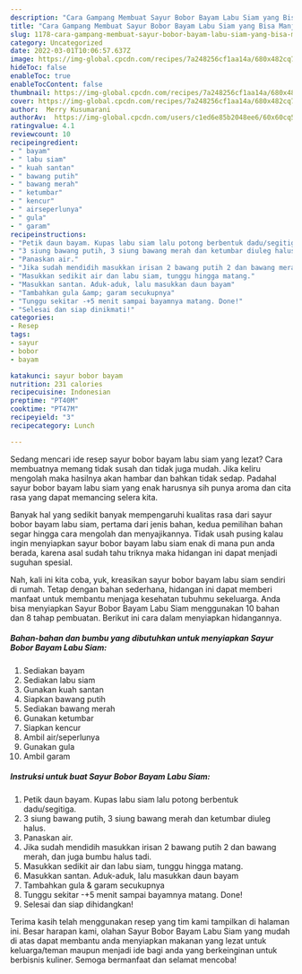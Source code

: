 ```yaml
---
description: "Cara Gampang Membuat Sayur Bobor Bayam Labu Siam yang Bisa Manjain Lidah"
title: "Cara Gampang Membuat Sayur Bobor Bayam Labu Siam yang Bisa Manjain Lidah"
slug: 1178-cara-gampang-membuat-sayur-bobor-bayam-labu-siam-yang-bisa-manjain-lidah
category: Uncategorized
date: 2022-03-01T10:06:57.637Z
image: https://img-global.cpcdn.com/recipes/7a248256cf1aa14a/680x482cq70/sayur-bobor-bayam-labu-siam-foto-resep-utama.jpg
hideToc: false
enableToc: true
enableTocContent: false
thumbnail: https://img-global.cpcdn.com/recipes/7a248256cf1aa14a/680x482cq70/sayur-bobor-bayam-labu-siam-foto-resep-utama.jpg
cover: https://img-global.cpcdn.com/recipes/7a248256cf1aa14a/680x482cq70/sayur-bobor-bayam-labu-siam-foto-resep-utama.jpg
author:  Merry Kusumarani
authorAv:  https://img-global.cpcdn.com/users/c1ed6e85b2048ee6/60x60cq50/avatar.jpg
ratingvalue: 4.1
reviewcount: 10
recipeingredient:
- " bayam"
- " labu siam"
- " kuah santan"
- " bawang putih"
- " bawang merah"
- " ketumbar"
- " kencur"
- " airseperlunya"
- " gula"
- " garam"
recipeinstructions:
- "Petik daun bayam. Kupas labu siam lalu potong berbentuk dadu/segitiga."
- "3 siung bawang putih, 3 siung bawang merah dan ketumbar diuleg halus."
- "Panaskan air."
- "Jika sudah mendidih masukkan irisan 2 bawang putih 2 dan bawang merah, dan juga bumbu halus tadi."
- "Masukkan sedikit air dan labu siam, tunggu hingga matang."
- "Masukkan santan. Aduk-aduk, lalu masukkan daun bayam"
- "Tambahkan gula &amp; garam secukupnya"
- "Tunggu sekitar -+5 menit sampai bayamnya matang. Done!"
- "Selesai dan siap dinikmati!"
categories:
- Resep
tags:
- sayur
- bobor
- bayam

katakunci: sayur bobor bayam 
nutrition: 231 calories
recipecuisine: Indonesian
preptime: "PT40M"
cooktime: "PT47M"
recipeyield: "3"
recipecategory: Lunch

---
```



Sedang mencari ide resep sayur bobor bayam labu siam yang lezat? Cara membuatnya memang tidak susah dan tidak juga mudah. Jika keliru mengolah maka hasilnya akan hambar dan bahkan tidak sedap. Padahal sayur bobor bayam labu siam yang enak harusnya sih punya aroma dan cita rasa yang dapat memancing selera kita.




Banyak hal yang sedikit banyak mempengaruhi kualitas rasa dari sayur bobor bayam labu siam, pertama dari jenis bahan, kedua pemilihan bahan segar hingga cara mengolah dan menyajikannya. Tidak usah pusing kalau ingin menyiapkan sayur bobor bayam labu siam enak di mana pun anda berada, karena asal sudah tahu triknya maka hidangan ini dapat menjadi suguhan spesial.


Nah, kali ini kita coba, yuk, kreasikan sayur bobor bayam labu siam sendiri di rumah. Tetap dengan bahan sederhana, hidangan ini dapat memberi manfaat untuk membantu menjaga kesehatan tubuhmu sekeluarga. Anda bisa menyiapkan Sayur Bobor Bayam Labu Siam menggunakan 10 bahan dan 8 tahap pembuatan. Berikut ini cara dalam menyiapkan hidangannya.

<!--inarticleads1-->

##### Bahan-bahan dan bumbu yang dibutuhkan untuk menyiapkan Sayur Bobor Bayam Labu Siam:

1. Sediakan  bayam
1. Sediakan  labu siam
1. Gunakan  kuah santan
1. Siapkan  bawang putih
1. Sediakan  bawang merah
1. Gunakan  ketumbar
1. Siapkan  kencur
1. Ambil  air/seperlunya
1. Gunakan  gula
1. Ambil  garam




<!--inarticleads2-->

##### Instruksi untuk buat Sayur Bobor Bayam Labu Siam:

1. Petik daun bayam. Kupas labu siam lalu potong berbentuk dadu/segitiga.
1. 3 siung bawang putih, 3 siung bawang merah dan ketumbar diuleg halus.
1. Panaskan air.
1. Jika sudah mendidih masukkan irisan 2 bawang putih 2 dan bawang merah, dan juga bumbu halus tadi.
1. Masukkan sedikit air dan labu siam, tunggu hingga matang.
1. Masukkan santan. Aduk-aduk, lalu masukkan daun bayam
1. Tambahkan gula &amp; garam secukupnya
1. Tunggu sekitar -+5 menit sampai bayamnya matang. Done!
1. Selesai dan siap dihidangkan!



Terima kasih telah menggunakan resep yang tim kami tampilkan di halaman ini. Besar harapan kami, olahan Sayur Bobor Bayam Labu Siam yang mudah di atas dapat membantu anda menyiapkan makanan yang lezat untuk keluarga/teman maupun menjadi ide bagi anda yang berkeinginan untuk berbisnis kuliner. Semoga bermanfaat dan selamat mencoba!
